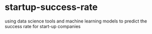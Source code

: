 # startup-success-rate
using data science tools and machine learning models to predict the success rate for start-up companies
